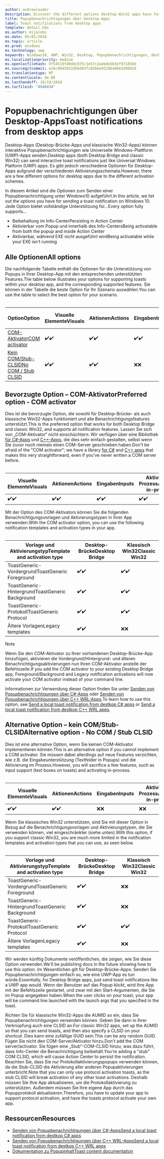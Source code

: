 ```yaml
---
author: andrewleader
Description: Discover the different options desktop Win32 apps have for sending toast notifications
title: Popupbenachrichtigungen über Desktop-Apps
label: Toast notifications from desktop apps
template: detail.hbs
ms.author: mijacobs
ms.date: 05/01/2018
ms.topic: article
ms.prod: windows
ms.technology: uwp
keywords: Windows10, UWP, Win32, Desktop, Popupbenachrichtigungen, Desktop-Brücke, Optionen zum Senden von Popups, COM-Server, COM-Aktivator, COM, gefälschter COM, kein COM, ohne COM, Senden von Popupbenachrichtigungen
ms.localizationpriority: medium
ms.openlocfilehash: 9f54519fd0ddc975c1e57c2aebde583ef971850d
ms.sourcegitcommit: e16c9845b52d5bd43fc02bbe92296a9682d96926
ms.translationtype: MT
ms.contentlocale: de-DE
ms.lasthandoff: 10/19/2018
ms.locfileid: "4946434"
---
```

# <a name="toast-notifications-from-desktop-apps"></a><span data-ttu-id="04995-103">Popupbenachrichtigungen über Desktop-Apps</span><span class="sxs-lookup"><span data-stu-id="04995-103">Toast notifications from desktop apps</span></span>

<span data-ttu-id="04995-104">Desktop-Apps (Desktop-Brücke-Apps und klassische Win32-Apps) können interaktive Popupbenachrichtigungen wie Universelle Windows-Plattform (UWP)-Apps senden.</span><span class="sxs-lookup"><span data-stu-id="04995-104">Desktop apps (both Desktop Bridge and classic Win32) can send interactive toast notifications just like Universal Windows Platform (UWP) apps.</span></span> <span data-ttu-id="04995-105">Es gibt jedoch verschiedene Optionen für Desktop-Apps aufgrund der verschiedenen Aktivierungsschemata.</span><span class="sxs-lookup"><span data-stu-id="04995-105">However, there are a few different options for desktop apps due to the different activation schemes.</span></span>

<span data-ttu-id="04995-106">In diesem Artikel sind die Optionen zum Senden einer Popupbenachrichtigung unter Windows10 aufgeführt.</span><span class="sxs-lookup"><span data-stu-id="04995-106">In this article, we list out the options you have for sending a toast notification on Windows 10.</span></span> <span data-ttu-id="04995-107">Jede Option bietet vollständige Unterstützung für...</span><span class="sxs-lookup"><span data-stu-id="04995-107">Every option fully supports...</span></span>

* <span data-ttu-id="04995-108">Beibehaltung im Info-Center</span><span class="sxs-lookup"><span data-stu-id="04995-108">Persisting in Action Center</span></span>
* <span data-ttu-id="04995-109">Aktivierbar vom Popup und innerhalb des Info-Centers</span><span class="sxs-lookup"><span data-stu-id="04995-109">Being activatable from both the popup and inside Action Center</span></span>
* <span data-ttu-id="04995-110">Aktivierbar, während EXE nicht ausgeführt wird</span><span class="sxs-lookup"><span data-stu-id="04995-110">Being activatable while your EXE isn't running</span></span>

## <a name="all-options"></a><span data-ttu-id="04995-111">Alle Optionen</span><span class="sxs-lookup"><span data-stu-id="04995-111">All options</span></span>

<span data-ttu-id="04995-112">Die nachfolgende Tabelle enthält die Optionen für die Unterstützung von Popups in Ihrer Desktop-App mit den entsprechenden unterstützten Features.</span><span class="sxs-lookup"><span data-stu-id="04995-112">The table below illustrates your options for supporting toasts within your desktop app, and the corresponding supported features.</span></span> <span data-ttu-id="04995-113">Sie können in der Tabelle die beste Option für Ihr Szenario auswählen.</span><span class="sxs-lookup"><span data-stu-id="04995-113">You can use the table to select the best option for your scenario.</span></span><br/><br/>

| <span data-ttu-id="04995-114">Option</span><span class="sxs-lookup"><span data-stu-id="04995-114">Option</span></span> | <span data-ttu-id="04995-115">Visuelle Elemente</span><span class="sxs-lookup"><span data-stu-id="04995-115">Visuals</span></span> | <span data-ttu-id="04995-116">Aktionen</span><span class="sxs-lookup"><span data-stu-id="04995-116">Actions</span></span> | <span data-ttu-id="04995-117">Eingaben</span><span class="sxs-lookup"><span data-stu-id="04995-117">Inputs</span></span> | <span data-ttu-id="04995-118">Aktiviert im Prozess</span><span class="sxs-lookup"><span data-stu-id="04995-118">Activates in-process</span></span> |
| -- | -- | -- | -- | -- |
| [<span data-ttu-id="04995-119">COM-Aktivator</span><span class="sxs-lookup"><span data-stu-id="04995-119">COM activator</span></span>](#preferred-option---com-activator) | <span data-ttu-id="04995-120">✔️</span><span class="sxs-lookup"><span data-stu-id="04995-120">✔️</span></span> | <span data-ttu-id="04995-121">✔️</span><span class="sxs-lookup"><span data-stu-id="04995-121">✔️</span></span> | <span data-ttu-id="04995-122">✔️</span><span class="sxs-lookup"><span data-stu-id="04995-122">✔️</span></span> | <span data-ttu-id="04995-123">✔️</span><span class="sxs-lookup"><span data-stu-id="04995-123">✔️</span></span> |
| [<span data-ttu-id="04995-124">Kein COM/Stub-CLSID</span><span class="sxs-lookup"><span data-stu-id="04995-124">No COM / Stub CLSID</span></span>](#alternative-option---no-com--stub-clsid) | <span data-ttu-id="04995-125">✔️</span><span class="sxs-lookup"><span data-stu-id="04995-125">✔️</span></span> | <span data-ttu-id="04995-126">✔️</span><span class="sxs-lookup"><span data-stu-id="04995-126">✔️</span></span> | <span data-ttu-id="04995-127">❌</span><span class="sxs-lookup"><span data-stu-id="04995-127">❌</span></span> | <span data-ttu-id="04995-128">❌</span><span class="sxs-lookup"><span data-stu-id="04995-128">❌</span></span> |


## <a name="preferred-option---com-activator"></a><span data-ttu-id="04995-129">Bevorzugte Option – COM-Aktivator</span><span class="sxs-lookup"><span data-stu-id="04995-129">Preferred option - COM activator</span></span>

<span data-ttu-id="04995-130">Dies ist die bevorzugte Option, die sowohl für Desktop-Brücke- als auch klassische Win32-Apps funktioniert und alle Benachrichtigungsfeatures unterstützt.</span><span class="sxs-lookup"><span data-stu-id="04995-130">This is the preferred option that works for both Desktop Bridge and classic Win32, and supports all notification features.</span></span> <span data-ttu-id="04995-131">Lassen Sie sich von „COM-Aktivator“ nicht einschüchtern: Wir verfügen über eine Bibliothek [für C#-Apps](send-local-toast-desktop.md) und [C++-Apps](send-local-toast-desktop-cpp-wrl.md), die dies sehr einfach gestalten, selbst wenn Sie zuvor noch niemals einen COM-Server geschrieben haben.</span><span class="sxs-lookup"><span data-stu-id="04995-131">Don't be afraid of the "COM activator"; we have a library [for C#](send-local-toast-desktop.md) and [C++ apps](send-local-toast-desktop-cpp-wrl.md) that makes this very straightforward, even if you've never written a COM server before.</span></span><br/><br/>

| <span data-ttu-id="04995-132">Visuelle Elemente</span><span class="sxs-lookup"><span data-stu-id="04995-132">Visuals</span></span> | <span data-ttu-id="04995-133">Aktionen</span><span class="sxs-lookup"><span data-stu-id="04995-133">Actions</span></span> | <span data-ttu-id="04995-134">Eingaben</span><span class="sxs-lookup"><span data-stu-id="04995-134">Inputs</span></span> | <span data-ttu-id="04995-135">Aktiviert im Prozess</span><span class="sxs-lookup"><span data-stu-id="04995-135">Activates in-process</span></span> |
| -- | -- | -- | -- |
| <span data-ttu-id="04995-136">✔️</span><span class="sxs-lookup"><span data-stu-id="04995-136">✔️</span></span> | <span data-ttu-id="04995-137">✔️</span><span class="sxs-lookup"><span data-stu-id="04995-137">✔️</span></span> | <span data-ttu-id="04995-138">✔️</span><span class="sxs-lookup"><span data-stu-id="04995-138">✔️</span></span> | <span data-ttu-id="04995-139">✔️</span><span class="sxs-lookup"><span data-stu-id="04995-139">✔️</span></span> |

<span data-ttu-id="04995-140">Mit der Option des COM-Aktivators können Sie die folgenden Benachrichtigungsvorlagen und Aktivierungstypen in Ihrer App verwenden.</span><span class="sxs-lookup"><span data-stu-id="04995-140">With the COM activator option, you can use the following notification templates and activation types in your app.</span></span><br/><br/>

| <span data-ttu-id="04995-141">Vorlage und Aktivierungstyp</span><span class="sxs-lookup"><span data-stu-id="04995-141">Template and activation type</span></span> | <span data-ttu-id="04995-142">Desktop-Brücke</span><span class="sxs-lookup"><span data-stu-id="04995-142">Desktop Bridge</span></span> | <span data-ttu-id="04995-143">Klassisch Win32</span><span class="sxs-lookup"><span data-stu-id="04995-143">Classic Win32</span></span> |
| -- | -- | -- |
| <span data-ttu-id="04995-144">ToastGeneric-Vordergrund</span><span class="sxs-lookup"><span data-stu-id="04995-144">ToastGeneric Foreground</span></span> | <span data-ttu-id="04995-145">✔️</span><span class="sxs-lookup"><span data-stu-id="04995-145">✔️</span></span> | <span data-ttu-id="04995-146">✔️</span><span class="sxs-lookup"><span data-stu-id="04995-146">✔️</span></span> |
| <span data-ttu-id="04995-147">ToastGeneric-Hintergrund</span><span class="sxs-lookup"><span data-stu-id="04995-147">ToastGeneric Background</span></span> | <span data-ttu-id="04995-148">✔️</span><span class="sxs-lookup"><span data-stu-id="04995-148">✔️</span></span> | <span data-ttu-id="04995-149">✔️</span><span class="sxs-lookup"><span data-stu-id="04995-149">✔️</span></span> |
| <span data-ttu-id="04995-150">ToastGeneric-Protokoll</span><span class="sxs-lookup"><span data-stu-id="04995-150">ToastGeneric Protocol</span></span> | <span data-ttu-id="04995-151">✔️</span><span class="sxs-lookup"><span data-stu-id="04995-151">✔️</span></span> | <span data-ttu-id="04995-152">✔️</span><span class="sxs-lookup"><span data-stu-id="04995-152">✔️</span></span> |
| <span data-ttu-id="04995-153">Ältere Vorlagen</span><span class="sxs-lookup"><span data-stu-id="04995-153">Legacy templates</span></span> | <span data-ttu-id="04995-154">✔️</span><span class="sxs-lookup"><span data-stu-id="04995-154">✔️</span></span> | <span data-ttu-id="04995-155">❌</span><span class="sxs-lookup"><span data-stu-id="04995-155">❌</span></span> |

> [!NOTE]
> <span data-ttu-id="04995-156">Wenn Sie den COM-Aktivator zu Ihrer vorhandenen Desktop-Brücke-App hinzufügen, aktivieren die Vordergrund/Hintergrund- und älteren Benachrichtigungsaktivierungen nun Ihren COM-Aktivator anstelle der Befehlszeile.</span><span class="sxs-lookup"><span data-stu-id="04995-156">If you add the COM activator to your existing Desktop Bridge app, Foreground/Background and Legacy notification activations will now activate your COM activator instead of your command line.</span></span>

<span data-ttu-id="04995-157">Informationen zur Verwendung dieser Option finden Sie unter [Senden von Popupbenachrichtigungen über C#-Apps](send-local-toast-desktop.md) oder [Senden von Popupbenachrichtigungen über C++ WRL-Apps](send-local-toast-desktop-cpp-wrl.md).</span><span class="sxs-lookup"><span data-stu-id="04995-157">To learn how to use this option, see [Send a local toast notification from destkop C# apps](send-local-toast-desktop.md) or [Send a local toast notification from destkop C++ WRL apps](send-local-toast-desktop-cpp-wrl.md).</span></span>


## <a name="alternative-option---no-com--stub-clsid"></a><span data-ttu-id="04995-158">Alternative Option – kein COM/Stub-CLSID</span><span class="sxs-lookup"><span data-stu-id="04995-158">Alternative option - No COM / Stub CLSID</span></span>

<span data-ttu-id="04995-159">Dies ist eine alternative Option, wenn Sie keinen COM-Aktivator implementieren können.</span><span class="sxs-lookup"><span data-stu-id="04995-159">This is an alternative option if you cannot implement a COM activator.</span></span> <span data-ttu-id="04995-160">Sie müssen dabei allerdings auf neue Features verzichten, wie z.B. die Eingabeunterstützung (Textfelder in Popups) und die Aktivierung im Prozess.</span><span class="sxs-lookup"><span data-stu-id="04995-160">However, you will sacrifice a few features, such as input support (text boxes on toasts) and activating in-process.</span></span><br/><br/>

| <span data-ttu-id="04995-161">Visuelle Elemente</span><span class="sxs-lookup"><span data-stu-id="04995-161">Visuals</span></span> | <span data-ttu-id="04995-162">Aktionen</span><span class="sxs-lookup"><span data-stu-id="04995-162">Actions</span></span> | <span data-ttu-id="04995-163">Eingaben</span><span class="sxs-lookup"><span data-stu-id="04995-163">Inputs</span></span> | <span data-ttu-id="04995-164">Aktiviert im Prozess</span><span class="sxs-lookup"><span data-stu-id="04995-164">Activates in-process</span></span> |
| -- | -- | -- | -- |
| <span data-ttu-id="04995-165">✔️</span><span class="sxs-lookup"><span data-stu-id="04995-165">✔️</span></span> | <span data-ttu-id="04995-166">✔️</span><span class="sxs-lookup"><span data-stu-id="04995-166">✔️</span></span> | <span data-ttu-id="04995-167">❌</span><span class="sxs-lookup"><span data-stu-id="04995-167">❌</span></span> | <span data-ttu-id="04995-168">❌</span><span class="sxs-lookup"><span data-stu-id="04995-168">❌</span></span> |

<span data-ttu-id="04995-169">Wenn Sie klassisches Win32 unterstützen, sind Sie mit dieser Option in Bezug auf die Benachrichtigungsvorlagen und Aktivierungstypen, die Sie verwenden können, viel eingeschränkter (siehe unten).</span><span class="sxs-lookup"><span data-stu-id="04995-169">With this option, if you support classic Win32, you are much more limited in the notification templates and activation types that you can use, as seen below.</span></span><br/><br/>

| <span data-ttu-id="04995-170">Vorlage und Aktivierungstyp</span><span class="sxs-lookup"><span data-stu-id="04995-170">Template and activation type</span></span> | <span data-ttu-id="04995-171">Desktop-Brücke</span><span class="sxs-lookup"><span data-stu-id="04995-171">Desktop Bridge</span></span> | <span data-ttu-id="04995-172">Klassisch Win32</span><span class="sxs-lookup"><span data-stu-id="04995-172">Classic Win32</span></span> |
| -- | -- | -- |
| <span data-ttu-id="04995-173">ToastGeneric-Vordergrund</span><span class="sxs-lookup"><span data-stu-id="04995-173">ToastGeneric Foreground</span></span> | <span data-ttu-id="04995-174">✔️</span><span class="sxs-lookup"><span data-stu-id="04995-174">✔️</span></span> | <span data-ttu-id="04995-175">❌</span><span class="sxs-lookup"><span data-stu-id="04995-175">❌</span></span> |
| <span data-ttu-id="04995-176">ToastGeneric-Hintergrund</span><span class="sxs-lookup"><span data-stu-id="04995-176">ToastGeneric Background</span></span> | <span data-ttu-id="04995-177">✔️</span><span class="sxs-lookup"><span data-stu-id="04995-177">✔️</span></span> | <span data-ttu-id="04995-178">❌</span><span class="sxs-lookup"><span data-stu-id="04995-178">❌</span></span> |
| <span data-ttu-id="04995-179">ToastGeneric-Protokoll</span><span class="sxs-lookup"><span data-stu-id="04995-179">ToastGeneric Protocol</span></span> | <span data-ttu-id="04995-180">✔️</span><span class="sxs-lookup"><span data-stu-id="04995-180">✔️</span></span> | <span data-ttu-id="04995-181">✔️</span><span class="sxs-lookup"><span data-stu-id="04995-181">✔️</span></span> |
| <span data-ttu-id="04995-182">Ältere Vorlagen</span><span class="sxs-lookup"><span data-stu-id="04995-182">Legacy templates</span></span> | <span data-ttu-id="04995-183">✔️</span><span class="sxs-lookup"><span data-stu-id="04995-183">✔️</span></span> | <span data-ttu-id="04995-184">❌</span><span class="sxs-lookup"><span data-stu-id="04995-184">❌</span></span> |

<span data-ttu-id="04995-185">Wir werden künftig Dokumente veröffentlichen, die zeigen, wie Sie diese Option verwenden.</span><span class="sxs-lookup"><span data-stu-id="04995-185">We'll be publishing docs in the future showing how to use this option.</span></span> <span data-ttu-id="04995-186">Im Wesentlichen gilt für Desktop-Brücke-Apps: Senden Sie Popupbenachrichtigungen einfach so, wie eine UWP-App es tun würde.</span><span class="sxs-lookup"><span data-stu-id="04995-186">Essentially, for Desktop Bridge apps, just send toast notifications like a UWP app would.</span></span> <span data-ttu-id="04995-187">Wenn der Benutzer auf das Popup klickt, wird Ihre App mit der Befehlszeile gestartet, und zwar mit den Start-Argumenten, die Sie im Popup angegeben haben.</span><span class="sxs-lookup"><span data-stu-id="04995-187">When the user clicks on your toast, your app will be command line launched with the launch args that you specified in the toast.</span></span>

<span data-ttu-id="04995-188">Richten Sie für klassische Win32-Apps die AUMID so ein, dass Sie Popupbenachrichtigungen versenden können. Geben Sie dann in Ihrer Verknüpfung auch eine CLSID an.</span><span class="sxs-lookup"><span data-stu-id="04995-188">For classic Win32 apps, set up the AUMID so that you can send toasts, and then also specify a CLSID on your shortcut.</span></span> <span data-ttu-id="04995-189">Dies kann eine zufällige GUID sein.</span><span class="sxs-lookup"><span data-stu-id="04995-189">This can be any random GUID.</span></span> <span data-ttu-id="04995-190">Fügen Sie nicht den COM-Server/Aktivator hinzu.</span><span class="sxs-lookup"><span data-stu-id="04995-190">Don't add the COM server/activator.</span></span> <span data-ttu-id="04995-191">Sie fügen eine „Stub“-COM-CLSID hinzu, was dazu führt, dass Info-Center die Benachrichtigung beibehält.</span><span class="sxs-lookup"><span data-stu-id="04995-191">You're adding a "stub" COM CLSID, which will cause Action Center to persist the notification.</span></span> <span data-ttu-id="04995-192">Beachten Sie, dass Sie nur Protokollaktivierungspopups verwenden können, da die Stub-CLSID die Aktivierung aller anderen Popupaktivierungen unterbricht.</span><span class="sxs-lookup"><span data-stu-id="04995-192">Note that you can only use protocol activation toasts, as the stub CLSID will break activation of any other toast activations.</span></span> <span data-ttu-id="04995-193">Deshalb müssen Sie Ihre App aktualisieren, um die Protokollaktivierung zu unterstützen. Außerdem müssen Sie Ihre eigene App durch das Popupprotokoll aktualisieren.</span><span class="sxs-lookup"><span data-stu-id="04995-193">Therefore, you have to update your app to support protocol activation, and have the toasts protocol activate your own app.</span></span>


## <a name="resources"></a><span data-ttu-id="04995-194">Ressourcen</span><span class="sxs-lookup"><span data-stu-id="04995-194">Resources</span></span>

* [<span data-ttu-id="04995-195">Senden von Popupbenachrichtigungen über C#-Apps</span><span class="sxs-lookup"><span data-stu-id="04995-195">Send a local toast notification from destkop C# apps</span></span>](send-local-toast-desktop.md)
* [<span data-ttu-id="04995-196">Senden von Popupbenachrichtigungen über C++ WRL-Apps</span><span class="sxs-lookup"><span data-stu-id="04995-196">Send a local toast notification from destkop C++ WRL apps</span></span>](send-local-toast-desktop-cpp-wrl.md)
* [<span data-ttu-id="04995-197">Dokumentation zu Popupinhalt</span><span class="sxs-lookup"><span data-stu-id="04995-197">Toast content documentation</span></span>](adaptive-interactive-toasts.md)